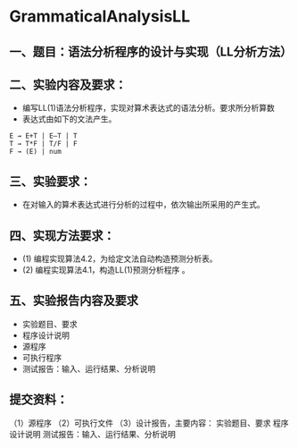 # GrammaticalAnalysisLL

## 一、题目：语法分析程序的设计与实现（LL分析方法） 
## 二、实验内容及要求： 
- 编写LL(1)语法分析程序，实现对算术表达式的语法分析。要求所分析算数
- 表达式由如下的文法产生。 
```
E → E+T | E–T | T 
T → T*F | T/F | F 
F → (E) | num 
```
## 三、实验要求： 
- 在对输入的算术表达式进行分析的过程中，依次输出所采用的产生式。 
## 四、实现方法要求： 
- (1) 编程实现算法4.2，为给定文法自动构造预测分析表。 
- (2) 编程实现算法4.1，构造LL(1)预测分析程序 。 
## 五、实验报告内容及要求 
- 实验题目、要求 
- 程序设计说明 
- 源程序 
- 可执行程序 
- 测试报告：输入、运行结果、分析说明 

## 提交资料： 
（1）源程序 
（2）可执行文件 
（3）设计报告，主要内容： 
    实验题目、要求 
    程序设计说明 
    测试报告：输入、运行结果、分析说明 